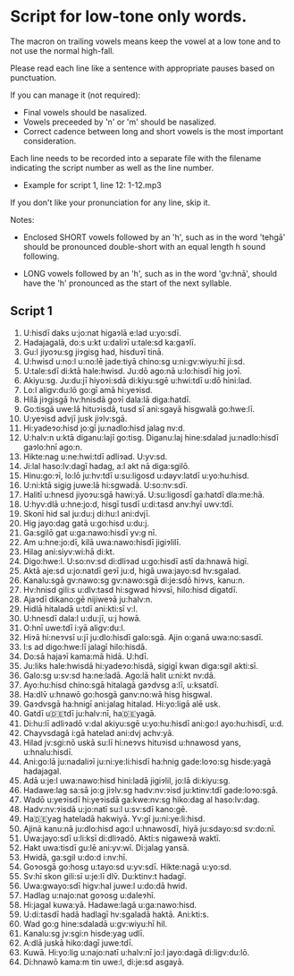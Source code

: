 # Script for low-tone only words.

The macron on trailing vowels means keep the vowel at a low tone and to not use
the normal high-fall.

Please read each line like a sentence with appropriate pauses based on punctuation.

If you can manage it (not required):

* Final vowels should be nasalized.
* Vowels preceeded by 'n' or 'm' should be nasalized.
* Correct cadence between long and short vowels is the most important consideration.

Each line needs to be recorded into a separate file with the filename indicating the
script number as well as the line number.

* Example for script 1, line 12: 1-12.mp3

If you don't like your pronunciation for any line, skip it.

Notes:

* Enclosed SHORT vowels followed by an 'h', such as in the word 'tehgā' should be
pronounced double-short with an equal length h sound following.

* LONG vowels followed by an 'h', such as in the word 'gv:hnā', should have the 'h'
pronounced as the start of the next syllable.


## Script 1

1. U:hisdī daks u:jo:nat higaɂlā e:lad u:yo:sdī.
2. Hadajagalā, do:s u:kt u:daliɂī u:tale:sd ka:gaɂlī.
3. Gu:l jiyoɂu:sg jiɂgisg had, hisduɂī tinā.
4. U:hwisd u:no:l u:no:lē jade:tiyā chino:sg u:ni:gv:wiyu:hī ji:sd.
5. U:tale:sdī di:ktā hale:hwisd. Ju:dō ago:nā u:lo:hisdī hig joɂī.
6. Akiyu:sg. Ju:du:jī hiyoɂi:sdā di:kiyu:sgē u:hwi:tdī u:dō hini:lad.
7. Lo:l aligv:du:lō go:gī amā hi:yeɂisd.
8. Hilā jiɂgisgā hv:hnisdā goɂī dala:lā diga:hatdī.
9. Go:tisgā uwe:lā hituɂisdā, tusd sī ani:sgayā hisgwalā go:hwe:lī.
10. U:yeɂisd advjī jusk jiɂlv:sgā.
11. Hi:yadeɂo:hisd jo:gī ju:nadlo:hisd jalag nv:d.
12. U:halv:n u:ktā diganu:lajī go:tisg. Diganu:laj hine:sdalad ju:nadlo:hisdī gaɂlo:hnī ago:n.
13. Hikte:nag u:ne:hwi:tdī adliɂad. U:yv:sd.
14. Ji:lal haso:lv:dagī hadag, a:l akt nā diga:sgilō.
15. Hinu:go:ɂī, lo:lō ju:hv:tdī u:su:ligosd u:dayv:latdī u:yo:hu:hisd.
16. U:ni:ktā sigig juwe:lā hi:sgwadā. U:so:nv:sdī.
17. Halitī u:hnesd jiyoɂu:sgā hawi:yā. U:su:ligosdī ga:hatdī dla:me:hā.
18. U:hyv:dlā u:hne:jo:d, hisgī tusdī u:di:tasd anv:hyī uwv:tdī.
19. Skonī hid sal ju:du:j di:hu:l ani:dvjī.
20. Hig jayo:dag gatā u:go:hisd u:du:j.
21. Ga:sgilō gat u:ga:nawo:hisdī yv:g nī.
22. Am u:hne:jo:dī, kilā uwa:nawo:hisdī jigiɂlilī.
23. Hilag ani:siyv:wi:hā di:kt.
24. Digo:hwe:l. U:so:nv:sd di:dliɂad u:go:hisdī astī da:hnawā higī.
25. Aktā aje:sd u:jo:natdī geɂī ju:d, higā uwa:jayo:sd hv:sgalad.
26. Kanalu:sgā gv:nawo:sg gv:nawo:sgā di:je:sdō hiɂvs, kanu:n.
27. Hv:hnisd gili:s u:dlv:tasd hi:sgwad hiɂvsī, hilo:hisd digatdī.
28. Ajaɂdī dikano:gē nijiweɂā ju:halv:n.
29. Hidlā hitaladā u:tdī ani:kti:sī v:l.
30. U:hnesdī dala:l u:du:jī, u:j howā.
31. O:hnī uwe:tdī i:yā aligv:du:l.
32. Hiɂā hi:neɂvsī u:jī ju:dlo:hisdī galo:sgā. Ajin o:ganā uwa:no:sasdī.
33. I:s ad digo:hwe:lī jalagī hilo:hisdā.
34. Do:sā hajaɂī kama:mā hidā. U:hdī.
35. Ju:liks hale:hwisdā hi:yadeɂo:hisdā, sigigī kwan diga:sgil akti:sī.
36. Galo:sg u:sv:sd ha:ne:ladā. Ago:lā halit u:ni:kt nv:dā.
37. Ayo:hu:hisd chino:sgā hitalagā gaɂdvsg a:lī, u:ksatdī.
38. Ha:dlv̄ u:hnawō go:hosgā ganv:no:wā hisg hisgwal.
39. Gaɂdvsgā ha:hnigī ani:jalag hitalad. Hi:yo:ligā alē usk.
40. Gatdī u:de:tdī ju:halv:nī, ha:de:yagā.
41. Di:hu:lī adliɂadō v:dal akiyu:sgē u:yo:hu:hisdī ani:go:l ayo:hu:hisdī, u:d.
42. Chayvsdagā i:gā hatelad ani:dvj achv:yā.
43. Hilad jv:sgi:nō uskā su:lī hi:neɂvs hituɂisd u:hnawosd yans, u:hnalu:hisdī.
44. Ani:go:lā ju:nadaliɂī ju:ni:ye:li:hisdī ha:hnig gade:loɂo:sg hisde:yagā hadajagal.
45. Adā u:je:l uwa:nawo:hisd hini:ladā jigiɂlil, jo:lā di:kiyu:sg.
46. Hadawe:lag sa:sā jo:g jiɂlv:sg hadv:nv:ɂisd ju:ktinv:tdī gade:loɂo:sgā.
47. Wadō u:yeɂisdī hi:yeɂisdā ga:kwe:nv:sg hiko:dag al haso:lv:dag.
48. Hadv:nv:ɂisdā u:jo:natī su:l u:sv:sdī kano:gē.
49. Ha:de:yag hateladā hakwiyā. Yv:gī ju:ni:ye:li:hisd.
50. Ajinā kanu:nā ju:dlo:hisd ago:l u:hnawosdī, hiyā ju:sdayo:sd sv:do:nī.
51. Uwa:jayo:sdī u:li:ksī di:dliɂadō. Akti:s nigaweɂā waktī.
52. Hakt uwa:tisdī gu:lē ani:yv:wī. Di:jalag yansā.
53. Hwidā, ga:sgil u:do:d i:nv:hī.
54. Goɂosgā go:hosg u:tayo:sd u:yv:sdī. Hikte:nagā u:yo:sd.
55. Sv:hī skon gili:sī u:je:lī dlv̄. Du:ktinv:t hadagī.
56. Uwa:gwayo:sdī higv:hal juwe:l u:do:dā hwid.
57. Hadlag u:najo:nat goɂosg u:daleɂhī.
58. Hi:jagal kuwa:yā. Hadawe:lagā u:ga:nawo:hisd.
59. U:di:tasdī hadā hadlagī hv:sgaladā haktā. Ani:kti:s.
60. Wad go:g hine:sdaladā u:gv:wiyu:hī hil.
61. Kanalu:sg jv:sgi:n hisde:yag udlī.
62. A:dlā juskā hiko:dagī juwe:tdī.
63. Kuwā. Hi:yo:lig u:najo:natī u:halv:nī jo:l jayo:dagā di:ligv:du:lō.
64. Di:hnawō kama:m tin uwe:l, di:je:sd asgayā.
